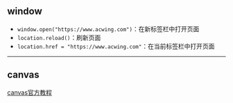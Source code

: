 ## window

+   `window.open("https://www.acwing.com")`：在新标签栏中打开页面
+   `location.reload()`：刷新页面
+   `location.href = "https://www.acwing.com"`：在当前标签栏中打开页面

---

## canvas

[canvas官方教程](https://developer.mozilla.org/zh-CN/docs/Web/API/Canvas_API/Tutorial)

